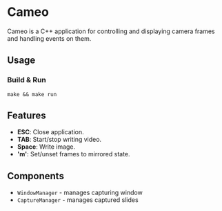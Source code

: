 # Cameo

Cameo is a C++ application for controlling and displaying camera frames and handling events on them.

## Usage

### Build & Run

    make && make run

## Features

- **ESC**: Close application.
- **TAB**: Start/stop writing video.
- **Space**: Write image.
- **'m'**: Set/unset frames to mirrored state.

## Components

- `WindowManager` - manages capturing window
- `CaptureManager` - manages captured slides

